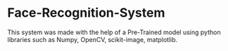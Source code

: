 # Face-Recognition-System

This system was made with the help of a Pre-Trained model using python libraries such as Numpy, OpenCV, scikit-image, matplotlib.
